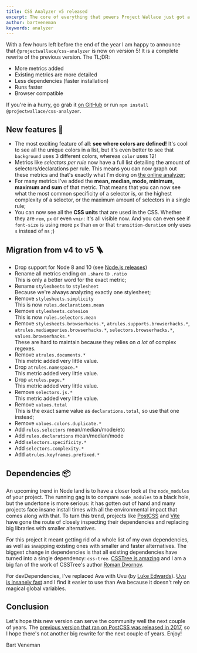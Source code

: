 ```yaml
---
title: CSS Analyzer v5 released
excerpt: The core of everything that powers Project Wallace just got a big upgrade. And it's pretty good!
author: bartveneman
keywords: analyzer
---
```


With a few hours left before the end of the year I am happy to announce that `@projectwallace/css-analyzer` is now on version 5! It is a complete rewrite of the previous version. The TL;DR:

- More metrics added
- Existing metrics are more detailed
- Less dependencies (faster installation)
- Runs faster
- Browser compatible

If you're in a hurry, go grab it [on GitHub](https://github.com/projectwallace/css-analyzer) or run `npm install @projectwallace/css-analyzer`.

## New features 🥳

- The most exciting feature of all: **see where colors are defined!** It's cool to see all the unique colors in a list, but it's even better to see that `background` uses 3 different colors, whereas `color` uses 12!
- Metrics like _selectors per rule_ now have a full list detailing the amount of selectors/declarations per rule. This means you can now graph out these metrics and that's exactly what I'm doing on [the online analyzer](/analyze-css);
- For many metrics I've added the **mean, median, mode, minimum, maximum and sum** of that metric. That means that you can now see what the most common specificity of a selector is, or the highest complexity of a selector, or the maximum amount of selectors in a single rule;
- You can now see all the **CSS units** that are used in the CSS. Whether they are `rem`, `px` or even `vmin`: it's all visible now. And you can even see if `font-size` is using more `px` than `em` or that `transition-duration` only uses `s` instead of `ms` ;)

## Migration from v4 to v5 🪜

- Drop support for Node 8 and 10 (see [Node.js releases](https://nodejs.org/en/about/releases/))
- Rename all metrics ending on `.share` to `.ratio`
  <br>This is only a better word for the exact metric;
- Rename `stylesheets` to `stylesheet`
  <br>Because we're always analyzing exactly one stylesheet;
- Remove `stylesheets.simplicity`
  <br>This is now `rules.declarations.mean`
- Remove `stylesheets.cohesion`
  <br>This is now `rules.selectors.mean`
- Remove `stylesheets.browserhacks.*`, `atrules.supports.browserhacks.*`, `atrules.mediaqueries.browserhacks.*`, `selectors.browserhacks.*`, `values.browserhacks.*`
  <br>These are hard to maintain because they relies on _a lot_ of complex regexes.
- Remove `atrules.documents.*`
  <br>This metric added very little value.
- Drop `atrules.namespace.*`
  <br>This metric added very little value.
- Drop `atrules.page.*`
  <br>This metric added very little value.
- Remove `selectors.js.*`
  <br>This metric added very little value.
- Remove `values.total`
  <br>This is the exact same value as `declarations.total`, so use that one instead;
- Remove `values.colors.duplicate.*`
- Add `rules.selectors` mean/median/mode/etc
- Add `rules.declarations` mean/median/mode
- Add `selectors.specificity.*`
- Add `selectors.complexity.*`
- Add `atrules.keyframes.prefixed.*`

## Dependencies 📦

An upcoming trend in Node land is to have a closer look at the `node_modules` of your project. The running gag is to compare `node_modules` to a black hole, but the undertone is more serious: it has gotten out of hand and many projects face insane install times with all the environmental impact that comes along with that. To turn this trend, projects like [PostCSS](https://twitter.com/sitnikcode/status/1471791895332499456) and [Vite](https://twitter.com/IAmTrySound/status/1475600522572877829) have gone the route of closely inspecting their dependencies and replacing big libraries with smaller alternatives.

For this project it meant getting rid of a whole list of my own dependencies, as well as swapping existing ones with smaller and faster alternatives.
The biggest change in dependencies is that all existing dependencies have turned into a single dependency: `css-tree`. [CSSTree is amazing](https://github.com/csstree/csstree) and I am a big fan of the work of CSSTree's author [Roman Dvornov](https://twitter.com/rdvornov).

For devDependencies, I've replaced Ava with Uvu (by [Luke Edwards](https://twitter.com/lukeed05)). [Uvu is insanely fast](https://github.com/lukeed/uvu) and I find it easier to use than Ava because it doesn't rely on magical global variables.

## Conclusion

Let's hope this new version can serve the community well the next couple of years. The [previous version that ran on PostCSS was released in 2017](/blog/css-analyzer-now-postcss), so I hope there's not another big rewrite for the next couple of years. Enjoy!

Bart Veneman
